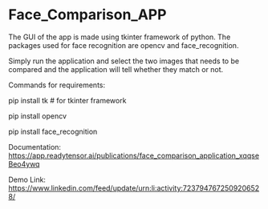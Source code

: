 # Face_Comparison_APP

The GUI of the app is made using tkinter framework of python. The packages used for face recognition are opencv and face_recognition.

Simply run the application and select the two images that needs to be compared and the application will tell whether they match or not.

Commands for requirements:

pip install tk  # for tkinter framework

pip install opencv

pip install face_recognition

Documentation: https://app.readytensor.ai/publications/face_comparison_application_xqqseBeo4ywq

Demo Link: https://www.linkedin.com/feed/update/urn:li:activity:7237947672509206528/
